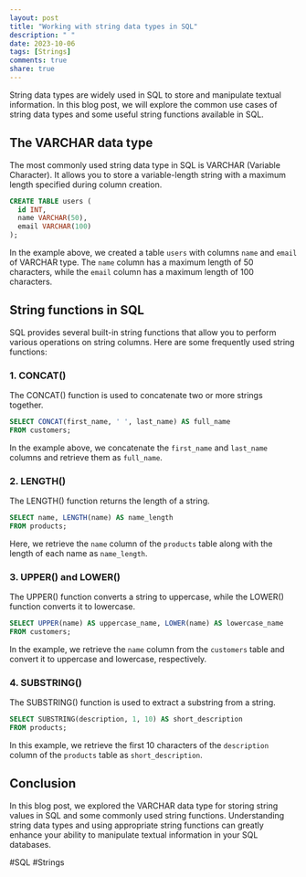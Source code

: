 ```yaml
---
layout: post
title: "Working with string data types in SQL"
description: " "
date: 2023-10-06
tags: [Strings]
comments: true
share: true
---
```


String data types are widely used in SQL to store and manipulate textual information. In this blog post, we will explore the common use cases of string data types and some useful string functions available in SQL.

## The VARCHAR data type

The most commonly used string data type in SQL is VARCHAR (Variable Character). It allows you to store a variable-length string with a maximum length specified during column creation.

```sql
CREATE TABLE users (
  id INT,
  name VARCHAR(50),
  email VARCHAR(100)
);
```

In the example above, we created a table `users` with columns `name` and `email` of VARCHAR type. The `name` column has a maximum length of 50 characters, while the `email` column has a maximum length of 100 characters.

## String functions in SQL

SQL provides several built-in string functions that allow you to perform various operations on string columns. Here are some frequently used string functions:

### 1. CONCAT()

The CONCAT() function is used to concatenate two or more strings together.

```sql
SELECT CONCAT(first_name, ' ', last_name) AS full_name
FROM customers;
```

In the example above, we concatenate the `first_name` and `last_name` columns and retrieve them as `full_name`.

### 2. LENGTH()

The LENGTH() function returns the length of a string.

```sql
SELECT name, LENGTH(name) AS name_length
FROM products;
```

Here, we retrieve the `name` column of the `products` table along with the length of each name as `name_length`.

### 3. UPPER() and LOWER()

The UPPER() function converts a string to uppercase, while the LOWER() function converts it to lowercase.

```sql
SELECT UPPER(name) AS uppercase_name, LOWER(name) AS lowercase_name
FROM customers;
```

In the example, we retrieve the `name` column from the `customers` table and convert it to uppercase and lowercase, respectively.

### 4. SUBSTRING()

The SUBSTRING() function is used to extract a substring from a string.

```sql
SELECT SUBSTRING(description, 1, 10) AS short_description
FROM products;
```

In this example, we retrieve the first 10 characters of the `description` column of the `products` table as `short_description`.

## Conclusion

In this blog post, we explored the VARCHAR data type for storing string values in SQL and some commonly used string functions. Understanding string data types and using appropriate string functions can greatly enhance your ability to manipulate textual information in your SQL databases.

#SQL #Strings